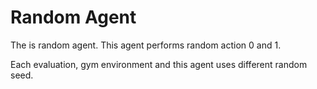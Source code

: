 # Random Agent

The is random agent.
This agent performs random action 0 and 1.

Each evaluation, gym environment and this agent uses different random seed.


